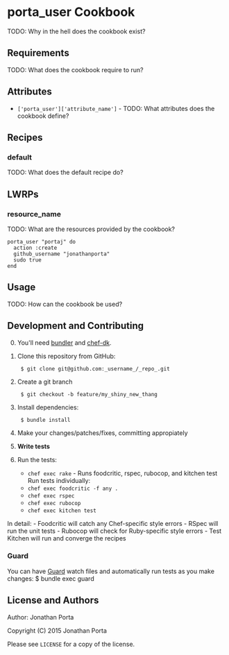 # porta_user Cookbook
TODO: Why in the hell does the cookbook exist?

## Requirements
TODO: What does the cookbook require to run?

## Attributes
* `['porta_user']['attribute_name']` - TODO: What attributes does
the cookbook define?

## Recipes
### default
TODO: What does the default recipe do?

## LWRPs
### resource_name
TODO: What are the resources provided by the cookbook?

```
porta_user "portaj" do
  action :create
  github_username "jonathanporta"
  sudo true
end
```

## Usage
TODO: How can the cookbook be used?

## Development and Contributing
0. You'll need [bundler](http://github.com/carlhuda/bundler) and [chef-dk](https://github.com/chef/chef-dk).
1. Clone this repository from GitHub:

        $ git clone git@github.com:_username_/_repo_.git

2. Create a git branch

        $ git checkout -b feature/my_shiny_new_thang

3. Install dependencies:

        $ bundle install

4. Make your changes/patches/fixes, committing appropiately
5. **Write tests**
6. Run the tests:
    - `chef exec rake` - Runs foodcritic, rspec, rubocop, and kitchen test
   Run tests individually:
    - `chef exec foodcritic -f any .`
    - `chef exec rspec`
    - `chef exec rubocop`
    - `chef exec kitchen test`

  In detail:
    - Foodcritic will catch any Chef-specific style errors
    - RSpec will run the unit tests
    - Rubocop will check for Ruby-specific style errors
    - Test Kitchen will run and converge the recipes
### Guard
You can have [Guard](https://github.com/guard/guard) watch files and
automatically run tests as you make changes:
        $ bundle exec guard

## License and Authors
Author: Jonathan Porta

Copyright (C) 2015 Jonathan Porta

Please see `LICENSE` for a copy of the license.
